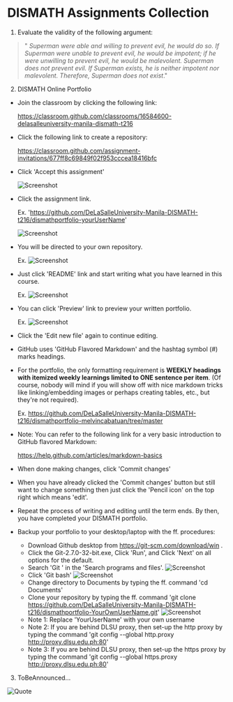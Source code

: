 # DISMATH Assignments Collection

1. Evaluate the validity of the following argument:
> " *Superman were able and willing to prevent evil,
he would do so. If Superman were unable to prevent
evil, he would be impotent; if he were unwilling
to prevent evil, he would be malevolent. Superman
does not prevent evil. If Superman exists, he is neither
impotent nor malevolent. Therefore, Superman
does not exist*."

2. DISMATH Online Portfolio
  - Join the classroom by clicking the following link: 
  
    https://classroom.github.com/classrooms/16584600-delasalleuniversity-manila-dismath-t216

  - Click the following link to create a repository: 
  
    https://classroom.github.com/assignment-invitations/677ff8c69849f02f953cccea18416bfc

  - Click 'Accept this assignment'
  
  	![Screenshot](Screenshot1.png)
  
  - Click the assignment link. 
  
    Ex. 'https://github.com/DeLaSalleUniversity-Manila-DISMATH-t216/dismathportfolio-yourUserName'

	![Screenshot](Screenshot2.png)

  - You will be directed to your own repository.
  
    Ex.
    ![Screenshot](Screenshot3.png)

  - Just click 'README' link and start writing what you have learned in this course.
  
    Ex.
    ![Screenshot](Screenshot4.png)

  - You can click 'Preview' link to preview your written portfolio.
  
  	Ex.
  	![Screenshot](Screenshot5.png)
  
  - Click the 'Edit new file' again to continue editing.
  
  - GitHub uses 'GitHub Flavored Markdown' and the hashtag symbol (\#) marks headings.
  
  - For the portfolio, the only formatting requirement is **WEEKLY headings with itemized weekly learnings limited to ONE sentence per item**. (Of course, nobody will mind if you will show off with nice markdown tricks like linking/embedding images or perhaps creating tables, etc., but they're not required).
  
    Ex. https://github.com/DeLaSalleUniversity-Manila-DISMATH-t216/dismathportfolio-melvincabatuan/tree/master 

  - Note: You can refer to the following link for a very basic introduction to GitHub flavored Markdown:
  
    https://help.github.com/articles/markdown-basics 

  - When done making changes, click 'Commit changes'
  
  - When you have already clicked the 'Commit changes' button but still want to change something then just click the 'Pencil icon' on the top right which means 'edit'.

  - Repeat the process of writing and editing until the term ends. By then, you have completed your DISMATH portfolio.
  
  - Backup your portfolio to your desktop/laptop with the ff. procedures:
  	
	- Download Github desktop from https://git-scm.com/download/win .
	- Click the Git-2.7.0-32-bit.exe, Click 'Run', and Click 'Next' on all options for the default.
	- Search 'Git ' in the 'Search programs and files'.
	![Screenshot](Screenshot6.png)
	- Click 'Git bash'
	![Screenshot](Screenshot7.png)
	- Change directory to Documents by typing the ff. command 'cd Documents'
	- Clone your repository by typing the ff. command 'git clone https://github.com/DeLaSalleUniversity-Manila-DISMATH-t216/dismathportfolio-YourOwnUserName.git' 
	![Screenshot](Screenshot8.PNG)
	- Note 1: Replace 'YourUserName' with your own username
	- Note 2: If you are behind DLSU proxy, then set-up the http proxy by typing the command 'git config --global http.proxy http://proxy.dlsu.edu.ph:80' 
	- Note 3: If you are behind DLSU proxy, then set-up the https proxy by typing the command 'git config --global https.proxy http://proxy.dlsu.edu.ph:80'

3. ToBeAnnounced...


![Quote](learning.jpg)
